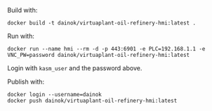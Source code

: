 Build with:

```
docker build -t dainok/virtuaplant-oil-refinery-hmi:latest .
```

Run with:

```
docker run --name hmi --rm -d -p 443:6901 -e PLC=192.168.1.1 -e VNC_PW=password dainok/virtuaplant-oil-refinery-hmi:latest
```

Login with `kasm_user` and the password above.

Publish with:

```
docker login --username=dainok
docker push dainok/virtuaplant-oil-refinery-hmi:latest
```
